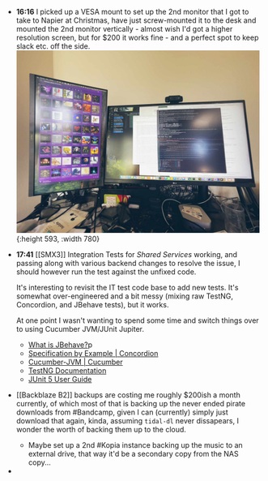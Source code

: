 - **16:16** I picked up a VESA mount to set up the 2nd monitor that I got to take to Napier at Christmas, have just screw-mounted it to the desk and mounted the 2nd monitor vertically - almost wish I'd got a higher resolution screen, but for $200 it works fine - and a perfect spot to keep slack etc. off the side. ![IMG_2915.jpg](../assets/IMG_2915_1737170484841_0.jpg){:height 593, :width 780}
- **17:41** [[SMX3]] Integration Tests for *Shared Services* working, and passing along with various backend changes to resolve the issue, I should however run the test against the unfixed code.
  
  It's interesting to revisit the IT test code base to add new tests. It's somewhat over-engineered and a bit messy (mixing raw TestNG, Concordion, and JBehave tests), but it works.
  
  At one point I wasn't wanting to spend some time and switch things over to using Cucumber JVM/JUnit Jupiter.
	- [What is JBehave?](https://jbehave.org/)p
	- [Specification by Example | Concordion](https://concordion.org/index.html)
	- [Cucumber-JVM | Cucumber](https://cucumber.io/docs/installation/java/)
	- [TestNG Documentation](https://testng.org/)
	- [JUnit 5 User Guide](https://junit.org/junit5/docs/current/user-guide/)
- [[Backblaze B2]] backups are costing me roughly $200ish a month currently, of which most of that is backing up the never ended pirate downloads from #Bandcamp, given I can (currently) simply just download that again, kinda, assuming `tidal-dl` never dissapears, I wonder the worth of backing them up to the cloud.
	- Maybe set up a 2nd #Kopia instance backing up the music to an external drive, that way it'd be a secondary copy from the NAS copy...
-